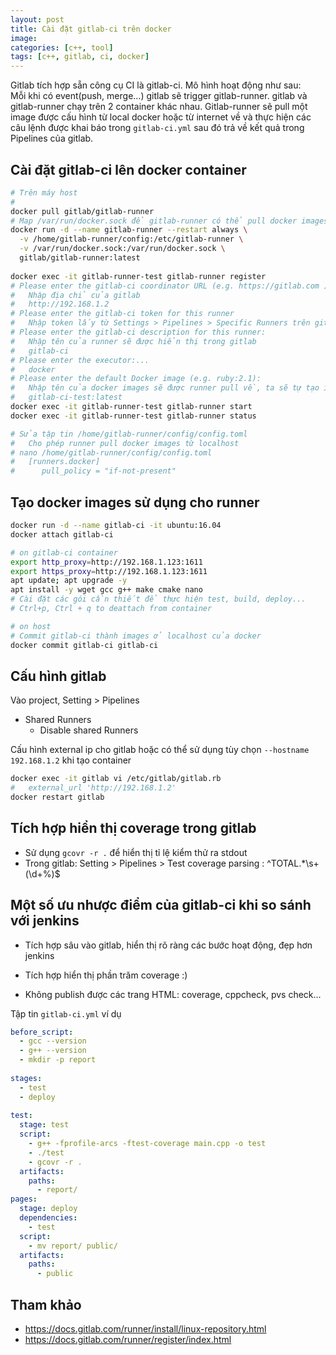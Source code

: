 ```yaml
---
layout: post
title: Cài đặt gitlab-ci trên docker 
image: 
categories: [c++, tool]
tags: [c++, gitlab, ci, docker]
---
```


Gitlab tích hợp sẵn công cụ CI là gitlab-ci. Mô hình hoạt động như sau:  
Mỗi khi có event(push, merge...) gitlab sẽ trigger gitlab-runner. 
gitlab và gitlab-runner chạy trên 2 container khác nhau. Gitlab-runner sẽ pull một image 
được cấu hình từ local docker hoặc từ internet về và thực hiện các câu lệnh được khai báo trong 
`gitlab-ci.yml` sau đó trả về kết quả trong Pipelines của gitlab.

## Cài đặt gitlab-ci lên docker container
```bash
# Trên máy host 
#
docker pull gitlab/gitlab-runner
# Map /var/run/docker.sock để gitlab-runner có thể pull docker images từ docker của host 
docker run -d --name gitlab-runner --restart always \
  -v /home/gitlab-runner/config:/etc/gitlab-runner \
  -v /var/run/docker.sock:/var/run/docker.sock \
  gitlab/gitlab-runner:latest
  
docker exec -it gitlab-runner-test gitlab-runner register
# Please enter the gitlab-ci coordinator URL (e.g. https://gitlab.com )
#   Nhập địa chỉ của gitlab 
#   http://192.168.1.2
# Please enter the gitlab-ci token for this runner
#   Nhập token lấy từ Settings > Pipelines > Specific Runners trên gitlab
# Please enter the gitlab-ci description for this runner:
#   Nhập tên của runner sẽ được hiển thị trong gitlab 
#   gitlab-ci
# Please enter the executor:...
#   docker
# Please enter the default Docker image (e.g. ruby:2.1):
#   Nhập tên của docker images sẽ được runner pull về, ta sẽ tự tạo image này trong localhost của docker 
#   gitlab-ci-test:latest
docker exec -it gitlab-runner-test gitlab-runner start
docker exec -it gitlab-runner-test gitlab-runner status

# Sửa tập tin /home/gitlab-runner/config/config.toml
#   Cho phép runner pull docker images từ localhost
# nano /home/gitlab-runner/config/config.toml
#   [runners.docker]
#      pull_policy = "if-not-present"
```

## Tạo docker images sử dụng cho runner  
```bash
docker run -d --name gitlab-ci -it ubuntu:16.04
docker attach gitlab-ci

# on gitlab-ci container
export http_proxy=http://192.168.1.123:1611
export https_proxy=http://192.168.1.123:1611
apt update; apt upgrade -y
apt install -y wget gcc g++ make cmake nano
# Cài đặt các gói cần thiết để thực hiện test, build, deploy...
# Ctrl+p, Ctrl + q to deattach from container

# on host
# Commit gitlab-ci thành images ở localhost của docker 
docker commit gitlab-ci gitlab-ci
```

## Cấu hình gitlab
Vào project, Setting > Pipelines
- Shared Runners
  * Disable shared Runners

Cấu hình external ip cho gitlab hoặc có thể sử dụng tùy chọn `--hostname 192.168.1.2` 
khi tạo container
```bash
docker exec -it gitlab vi /etc/gitlab/gitlab.rb
#   external_url 'http://192.168.1.2'
docker restart gitlab
```

## Tích hợp hiển thị coverage trong gitlab
- Sử dụng `gcovr -r .` để hiển thị tỉ lệ kiểm thử ra stdout
- Trong gitlab: Setting > Pipelines > Test coverage parsing : ^TOTAL.*\s+(\d+\%)$

## Một số ưu nhược điểm của gitlab-ci khi so sánh với jenkins  
- Tích hợp sâu vào gitlab, hiển thị rõ ràng các bước hoạt động, đẹp hơn jenkins
- Tích hợp hiển thị phần trăm coverage :)

- Không publish được các trang HTML: coverage, cppcheck, pvs check...

Tập tin `gitlab-ci.yml` ví dụ  
```yml
before_script:
  - gcc --version
  - g++ --version
  - mkdir -p report
  
stages:
  - test
  - deploy
  
test:
  stage: test
  script:
    - g++ -fprofile-arcs -ftest-coverage main.cpp -o test
    - ./test
    - gcovr -r .
  artifacts:
    paths:
      - report/
pages:
  stage: deploy
  dependencies:
    - test
  script:
    - mv report/ public/
  artifacts:
    paths:
      - public
```

## Tham khảo  
- https://docs.gitlab.com/runner/install/linux-repository.html
- https://docs.gitlab.com/runner/register/index.html


